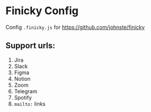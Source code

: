 # Finicky Config
Config `.finicky.js` for https://github.com/johnste/finicky

## Support urls:
1. Jira
2. Slack
3. Figma
4. Notion
5. Zoom
6. Telegram
7. Spotify
8. `mailto:` links
